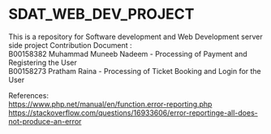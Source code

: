 # SDAT_WEB_DEV_PROJECT
This is a repository for Software  development  and Web Development server side project 
Contribution Document :                
B00158382 Muhammad Muneeb Nadeem - Processing of Payment and Registering the User                         
B00158273 Pratham Raina - Processing of Ticket Booking and Login for the User

References:                                          
https://www.php.net/manual/en/function.error-reporting.php          
https://stackoverflow.com/questions/16933606/error-reportinge-all-does-not-produce-an-error
